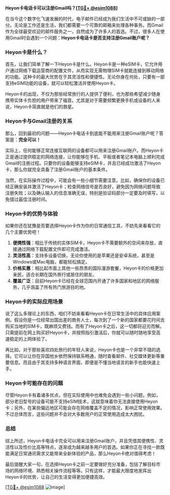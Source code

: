 **Heyon卡电话卡可以注册Gmail吗？[[TG💪+ @esim1088](https://t.me/s/esim1088)]**

在当今这个数字化飞速发展的时代，电子邮件已经成为我们生活中不可或缺的一部分。无论是工作还是生活，我们都需要一个可靠的邮箱来处理各种事务。而Gmail作为全球最受欢迎的邮件服务之一，自然成为了许多人的首选。不过，很多人在使用Gmail时会遇到一个问题：**Heyon卡电话卡是否支持注册Gmail账户呢？**

### Heyon卡是什么？

首先，让我们简单了解一下Heyon卡是什么。Heyon卡是一种eSIM卡，它允许用户通过网络下载运营商的配置文件，从而实现无需物理SIM卡就能连接到移动网络的功能。这种卡的最大优势在于其灵活性和便捷性。无论你身在何处，只要有一部支持eSIM功能的设备，就可以轻松激活并使用Heyon卡。

Heyon卡的出现，不仅为那些经常旅行的人提供了便利，也为那些希望减少随身携带实体卡负担的用户带来了福音。尤其是对于需要频繁更换手机或设备的人来说，Heyon卡简直就是他们的救星。

### Heyon卡与Gmail注册的关系

那么，回到最初的问题——Heyon卡电话卡到底能不能用来注册Gmail账户呢？答案是：**完全可以！**

实际上，任何能够正常连接互联网的设备都可以用来注册Gmail账户。而Heyon卡正是通过提供稳定的网络连接，让你能够在手机、平板或者笔记本电脑上顺利完成Gmail的注册过程。只要你的设备能够支持eSIM卡，并且已经成功激活了Heyon卡，那么你就完全具备了注册Gmail账户的基本条件。

当然，在实际操作过程中，可能会有一些小细节需要注意。比如，确保你的设备已经正确安装并激活了Heyon卡；检查网络信号是否良好，避免因为网络问题导致注册失败；以及确认输入的信息准确无误，特别是验证码部分一定要及时填写，以免错过最佳注册时间。

### Heyon卡的优势与体验

如果你还在犹豫是否要选择Heyon卡作为你的日常通信工具，不妨先来看看它的几个主要优势吧！

1. **便携性强**：相比于传统的实体SIM卡，Heyon卡不需要额外的空间来存放，直接通过网络下载配置文件即可完成激活。
2. **灵活性高**：支持多设备切换，无论你使用的是苹果还是安卓系统，甚至是Windows或Mac电脑，都能轻松搞定。
3. **价格实惠**：相比起市面上其他一些昂贵的国际漫游套餐，Heyon卡的价格更加亲民，适合长期在国外旅行或居住的朋友。
4. **覆盖广泛**：目前Heyon卡已经在全球范围内开通了许多国家和地区的网络服务，几乎涵盖了所有热门旅游目的地。

### Heyon卡的实际应用场景

说了这么多理论上的东西，咱们不妨来看看Heyon卡在日常生活中的具体应用案例。假设你是一位经常出国出差的商务人士，每次到了一个新的国家都要花时间去购买当地的SIM卡，既麻烦又费钱。而有了Heyon卡之后，这一切都将迎刃而解。只需提前在网上购买好Heyon卡，并按照指引激活后，你就可以随时随地享受高速稳定的上网体验了。

再比如，对于那些喜欢四处旅行的年轻人来说，Heyon卡也是一个非常不错的选择。它可以让你在异国他乡依然保持联系畅通，随时查看邮件、社交媒体更新等重要信息。而且由于其支持多种语言界面，即便是不懂当地语言的新手也能快速上手。

### Heyon卡可能存在的问题

尽管Heyon卡有着诸多优点，但在实际使用中也难免会遇到一些小问题。例如，部分老旧型号的设备可能不支持eSIM技术，这就意味着你无法直接使用Heyon卡；另外，在某些偏远地区可能会存在网络覆盖不足的情况，影响正常使用效果。不过总体而言，这些问题并不会对大多数用户的正常使用造成太大困扰。

### 总结

综上所述，Heyon卡电话卡完全可以用来注册Gmail账户，并且凭借其便携性、灵活性以及性价比高等特点，逐渐成为越来越多用户的首选。如果你正在寻找一款既能满足日常通讯需求又能带来全新体验的产品，那么Heyon卡绝对值得考虑！

最后提醒大家一句，在选择Heyon卡之前一定要做好充分准备，包括了解目标市场的网络环境、熟悉相关操作流程等等。只有这样，才能最大限度地发挥出Heyon卡的优势，让自己的生活变得更加便捷高效。

[[TG💪+ @esim1088](https://t.me/s/esim1088) ![Image](https://i.postimg.cc/4NQfJmqS/Snipaste-2025-05-13-00-14-12.png)]